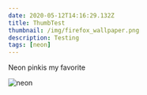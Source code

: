 ```yaml
---
date: 2020-05-12T14:16:29.132Z
title: ThumbTest
thumbnail: /img/firefox_wallpaper.png
description: Testing
tags: [neon]
---
```


Neon pinkis my favorite

![neon](/img/firefox_wallpaper.png "neon VHS")
